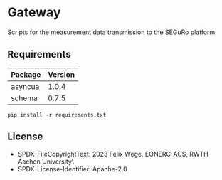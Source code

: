 # Gateway
Scripts for the measurement data transmission to the SEGuRo platform


## Requirements
|Package| Version|
|---|---|
|asyncua|1.0.4|
|schema|0.7.5|

`pip install -r requirements.txt`

## License

- SPDX-FileCopyrightText: 2023 Felix Wege, EONERC-ACS, RWTH Aachen  University\
- SPDX-License-Identifier: Apache-2.0
